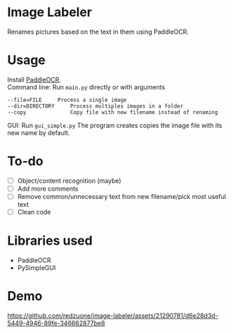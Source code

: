 # Image Labeler

Renames pictures based on the text in them using PaddleOCR. 

# Usage
Install [PaddleOCR](https://github.com/PaddlePaddle/PaddleOCR/blob/release/2.6/doc/doc_en/quickstart_en.md).    
Command line: Run `main.py` directly or with arguments
```
--file=FILE     Process a single image
--dir=DIRECTORY     Process multiples images in a folder
--copy              Copy file with new filename instead of renaming  
```

GUI: Run `gui_simple.py` 
The program creates copies the image file with its new name by default.

# To-do
- [ ] Object/content recognition (maybe)
- [ ] Add more comments
- [ ] Remove common/unnecessary text from new filename/pick most useful text
- [ ] Clean code

# Libraries used
- PaddleOCR
- PySimpleGUI

# Demo
https://github.com/redzuone/image-labeler/assets/21290781/d6e28d3d-5449-4946-89fe-346662877be8

